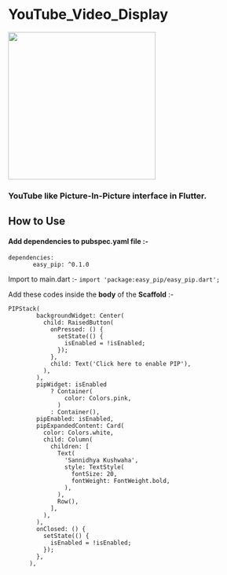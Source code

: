 # YouTube_Video_Display
<img src="https://user-images.githubusercontent.com/73152930/100314065-d999a300-2fdb-11eb-8553-3527340d555c.gif" width="300">

### YouTube like Picture-In-Picture interface in Flutter.

## How to Use
#### Add dependencies to pubspec.yaml file :- 
   ```
dependencies:
          easy_pip: ^0.1.0
```
Import to main.dart :-
     `import 'package:easy_pip/easy_pip.dart';`
     
Add these codes inside the **body** of the **Scaffold** :-

```
PIPStack(
        backgroundWidget: Center(
          child: RaisedButton(
            onPressed: () {
              setState(() {
                isEnabled = !isEnabled;
              });
            },
            child: Text('Click here to enable PIP'),
          ),
        ),
        pipWidget: isEnabled
            ? Container(
                color: Colors.pink,
              )
            : Container(),
        pipEnabled: isEnabled,
        pipExpandedContent: Card(
          color: Colors.white,
          child: Column(
            children: [
              Text(
                'Sannidhya Kushwaha',
                style: TextStyle(
                  fontSize: 20,
                  fontWeight: FontWeight.bold,
                ),
              ),
              Row(),
            ],
          ),
        ),
        onClosed: () {
          setState(() {
            isEnabled = !isEnabled;
          });
        },
      ),
```

